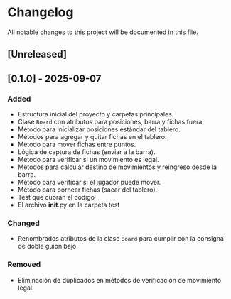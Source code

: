 # Changelog

All notable changes to this project will be documented in this file.

## [Unreleased]

## [0.1.0] - 2025-09-07
### Added
- Estructura inicial del proyecto y carpetas principales.
- Clase `Board` con atributos para posiciones, barra y fichas fuera.
- Método para inicializar posiciones estándar del tablero.
- Métodos para agregar y quitar fichas en el tablero.
- Método para mover fichas entre puntos.
- Lógica de captura de fichas (enviar a la barra).
- Método para verificar si un movimiento es legal.
- Métodos para calcular destino de movimientos y reingreso desde la barra.
- Método para verificar si el jugador puede mover.
- Método para bornear fichas (sacar del tablero).
- Test que cubran el codigo
- El archivo __init__.py en la carpeta test

### Changed
- Renombrados atributos de la clase `Board` para cumplir con la consigna de doble guion bajo.

### Removed
- Eliminación de duplicados en métodos de verificación de movimiento legal.
